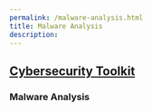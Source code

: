 ```yaml
---
permalink: /malware-analysis.html
title: Malware Analysis
description: 
---
```

<head>
<link href="css/cyber.css" rel="stylesheet">
</head>

## [Cybersecurity Toolkit](https://ryanheavican.com/cybersecurity-toolkit)

### Malware Analysis

